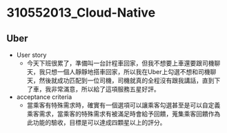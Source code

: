 # 310552013_Cloud-Native
## Uber
* User story
    * 今天下班很累了，準備叫一台計程車回家，但我不想要上車還要跟司機聊天，我只想一個人靜靜地搭車回家，所以我在Uber上勾選不想和司機聊天，然後就成功匹配到一位司機，司機就真的全程沒有跟我講話，直到下了車，我非常滿意，所以給了這項服務五星好評。
* acceptance criteria
    * 當乘客有特殊需求時，確實有一個選項可以讓乘客勾選甚至是可以自定義乘客需求，當乘客的特殊需求有被滿足時會給予回饋，蒐集乘客回饋作為此功能的驗收，目標是可以達成四顆星以上的評分。